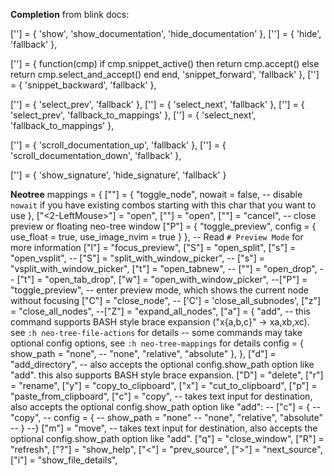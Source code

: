 **Completion**
from blink docs:

['<C-space>'] = { 'show', 'show_documentation', 'hide_documentation' },
['<C-e>'] = { 'hide', 'fallback' },

['<Tab>'] = {
function(cmp)
if cmp.snippet_active() then return cmp.accept()
else return cmp.select_and_accept() end
end,
'snippet_forward',
'fallback'
},
['<S-Tab>'] = { 'snippet_backward', 'fallback' },

['<Up>'] = { 'select_prev', 'fallback' },
['<Down>'] = { 'select_next', 'fallback' },
['<C-p>'] = { 'select_prev', 'fallback_to_mappings' },
['<C-n>'] = { 'select_next', 'fallback_to_mappings' },

['<C-b>'] = { 'scroll_documentation_up', 'fallback' },
['<C-f>'] = { 'scroll_documentation_down', 'fallback' },

['<C-k>'] = { 'show_signature', 'hide_signature', 'fallback' }

**Neotree**
mappings = {
    ["<space>"] = {
        "toggle_node",
        nowait = false, -- disable `nowait` if you have existing combos starting with this char that you want to use
    },
    ["<2-LeftMouse>"] = "open",
    ["<cr>"] = "open",
    ["<esc>"] = "cancel", -- close preview or floating neo-tree window
    ["P"] = { "toggle_preview", config = { use_float = true, use_image_nvim = true } },
    -- Read `# Preview Mode` for more information
    ["l"] = "focus_preview",
    ["S"] = "open_split",
    ["s"] = "open_vsplit",
    -- ["S"] = "split_with_window_picker",
    -- ["s"] = "vsplit_with_window_picker",
    ["t"] = "open_tabnew",
    -- ["<cr>"] = "open_drop",
    -- ["t"] = "open_tab_drop",
    ["w"] = "open_with_window_picker",
    --["P"] = "toggle_preview", -- enter preview mode, which shows the current node without focusing
    ["C"] = "close_node",
    -- ['C'] = 'close_all_subnodes',
    ["z"] = "close_all_nodes",
    --["Z"] = "expand_all_nodes",
    ["a"] = {
        "add",
        -- this command supports BASH style brace expansion ("x{a,b,c}" -> xa,xb,xc). see `:h neo-tree-file-actions` for details
        -- some commands may take optional config options, see `:h neo-tree-mappings` for details
        config = {
            show_path = "none", -- "none", "relative", "absolute"
        },
    },
    ["d"] = "add_directory", -- also accepts the optional config.show_path option like "add". this also supports BASH style brace expansion.
    ["D"] = "delete",
    ["r"] = "rename",
    ["y"] = "copy_to_clipboard",
    ["x"] = "cut_to_clipboard",
    ["p"] = "paste_from_clipboard",
    ["c"] = "copy", -- takes text input for destination, also accepts the optional config.show_path option like "add":
    -- ["c"] = {
    --  "copy",
    --  config = {
    --    show_path = "none" -- "none", "relative", "absolute"
    --  }
    --}
    ["m"] = "move", -- takes text input for destination, also accepts the optional config.show_path option like "add".
    ["q"] = "close_window",
    ["R"] = "refresh",
    ["?"] = "show_help",
    ["<"] = "prev_source",
    [">"] = "next_source",
    ["i"] = "show_file_details",